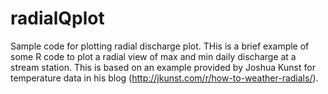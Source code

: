 # radialQplot
Sample code for plotting radial discharge plot.
THis is a brief example of some R code to plot a radial view of max and min daily discharge at a stream station.  This is based on an example provided by Joshua Kunst for temperature data in his blog (http://jkunst.com/r/how-to-weather-radials/).
